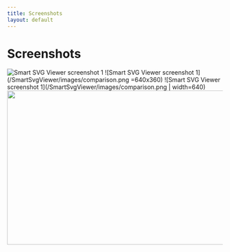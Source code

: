 ```yaml
---
title: Screenshots
layout: default
---
```


# Screenshots

![Smart SVG Viewer screenshot 1](/SmartSvgViewer/images/comparison.png)
![Smart SVG Viewer screenshot 1](/SmartSvgViewer/images/comparison.png =640x360)
![Smart SVG Viewer screenshot 1](/SmartSvgViewer/images/comparison.png | width=640)
<img src="/SmartSvgViewer/images/comparison.png" width="640" height="360"/>
